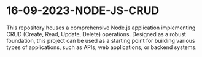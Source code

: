 # 16-09-2023-NODE-JS-CRUD
This repository houses a comprehensive Node.js application implementing CRUD (Create, Read, Update, Delete) operations. Designed as a robust foundation, this project can be used as a starting point for building various types of applications, such as APIs, web applications, or backend systems.
